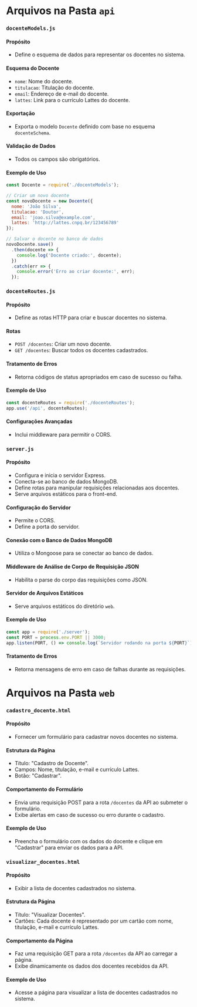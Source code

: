 # Arquivos na Pasta `api`

### `docenteModels.js`

#### Propósito
- Define o esquema de dados para representar os docentes no sistema.

#### Esquema do Docente
- `nome`: Nome do docente.
- `titulacao`: Titulação do docente.
- `email`: Endereço de e-mail do docente.
- `lattes`: Link para o currículo Lattes do docente.

#### Exportação
- Exporta o modelo `Docente` definido com base no esquema `docenteSchema`.

#### Validação de Dados
- Todos os campos são obrigatórios.

#### Exemplo de Uso
```javascript
const Docente = require('./docenteModels');

// Criar um novo docente
const novoDocente = new Docente({
  nome: 'João Silva',
  titulacao: 'Doutor',
  email: 'joao.silva@example.com',
  lattes: 'http://lattes.cnpq.br/123456789'
});

// Salvar o docente no banco de dados
novoDocente.save()
  .then(docente => {
    console.log('Docente criado:', docente);
  })
  .catch(err => {
    console.error('Erro ao criar docente:', err);
  });
```

### `docenteRoutes.js`

#### Propósito
- Define as rotas HTTP para criar e buscar docentes no sistema.

#### Rotas
- `POST /docentes`: Criar um novo docente.
- `GET /docentes`: Buscar todos os docentes cadastrados.

#### Tratamento de Erros
- Retorna códigos de status apropriados em caso de sucesso ou falha.

#### Exemplo de Uso
```javascript
const docenteRoutes = require('./docenteRoutes');
app.use('/api', docenteRoutes);
```

#### Configurações Avançadas
- Inclui middleware para permitir o CORS.

### `server.js`

#### Propósito
- Configura e inicia o servidor Express.
- Conecta-se ao banco de dados MongoDB.
- Define rotas para manipular requisições relacionadas aos docentes.
- Serve arquivos estáticos para o front-end.

#### Configuração do Servidor
- Permite o CORS.
- Define a porta do servidor.

#### Conexão com o Banco de Dados MongoDB
- Utiliza o Mongoose para se conectar ao banco de dados.

#### Middleware de Análise de Corpo de Requisição JSON
- Habilita o parse do corpo das requisições como JSON.

#### Servidor de Arquivos Estáticos
- Serve arquivos estáticos do diretório `web`.

#### Exemplo de Uso
```javascript
const app = require('./server');
const PORT = process.env.PORT || 3000;
app.listen(PORT, () => console.log(`Servidor rodando na porta ${PORT}`));
```

#### Tratamento de Erros
- Retorna mensagens de erro em caso de falhas durante as requisições.

# Arquivos na Pasta `web`

### `cadastro_docente.html`

#### Propósito
- Fornecer um formulário para cadastrar novos docentes no sistema.

#### Estrutura da Página
- Título: "Cadastro de Docente".
- Campos: Nome, titulação, e-mail e currículo Lattes.
- Botão: "Cadastrar".

#### Comportamento do Formulário
- Envia uma requisição POST para a rota `/docentes` da API ao submeter o formulário.
- Exibe alertas em caso de sucesso ou erro durante o cadastro.

#### Exemplo de Uso
- Preencha o formulário com os dados do docente e clique em "Cadastrar" para enviar os dados para a API.

### `visualizar_docentes.html`

#### Propósito
- Exibir a lista de docentes cadastrados no sistema.

#### Estrutura da Página
- Título: "Visualizar Docentes".
- Cartões: Cada docente é representado por um cartão com nome, titulação, e-mail e currículo Lattes.

#### Comportamento da Página
- Faz uma requisição GET para a rota `/docentes` da API ao carregar a página.
- Exibe dinamicamente os dados dos docentes recebidos da API.

#### Exemplo de Uso
- Acesse a página para visualizar a lista de docentes cadastrados no sistema.
